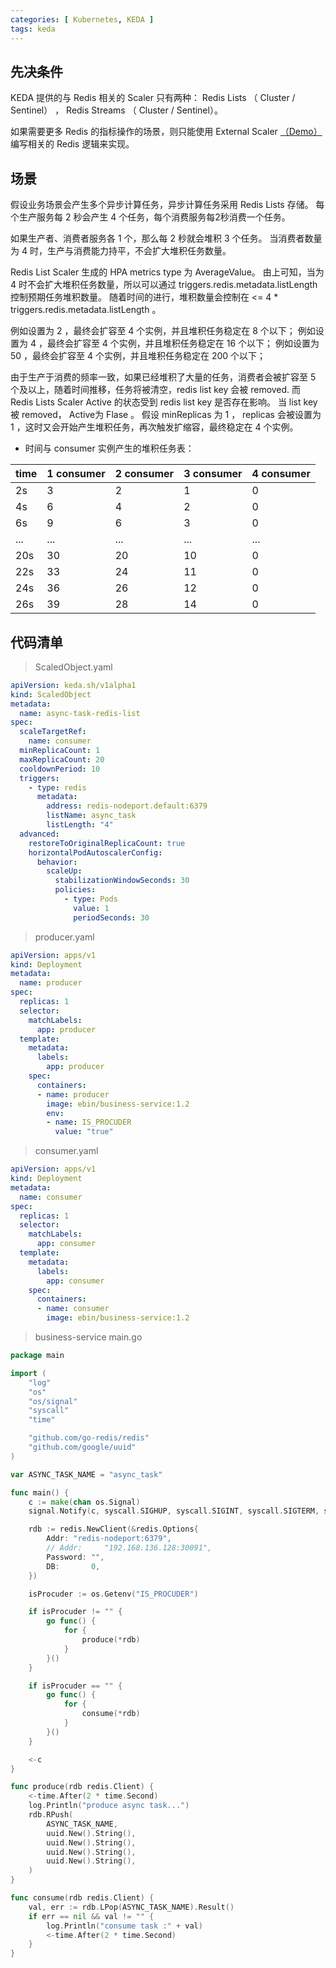 ```yaml
---
categories: [ Kubernetes, KEDA ]
tags: keda
---
```


## 先决条件

KEDA 提供的与 Redis 相关的 Scaler 只有两种： Redis Lists （ Cluster / Sentinel） ， Redis Streams （ Cluster / Sentinel）。

如果需要更多 Redis 的指标操作的场景，则只能使用 External Scaler [（Demo）](../keda-external-scaler-demo) 编写相关的 Redis
逻辑来实现。

## 场景

假设业务场景会产生多个异步计算任务，异步计算任务采用 Redis Lists 存储。 每个生产服务每 2 秒会产生 4 个任务，每个消费服务每2秒消费一个任务。

如果生产者、消费者服务各 1 个，那么每 2 秒就会堆积 3 个任务。 当消费者数量为 4 时，生产与消费能力持平，不会扩大堆积任务数量。

Redis List Scaler 生成的 HPA metrics type 为 AverageValue。 由上可知，当为 4 时不会扩大堆积任务数量，所以可以通过 triggers.redis.metadata.listLength 控制预期任务堆积数量。
随着时间的进行，堆积数量会控制在 <= 4 * triggers.redis.metadata.listLength 。

例如设置为 2 ，最终会扩容至 4 个实例，并且堆积任务稳定在 8 个以下；
例如设置为 4 ，最终会扩容至 4 个实例，并且堆积任务稳定在 16 个以下；
例如设置为 50 ，最终会扩容至 4 个实例，并且堆积任务稳定在 200 个以下；

由于生产于消费的频率一致，如果已经堆积了大量的任务，消费者会被扩容至 5 个及以上，随着时间推移，任务将被清空，redis list key 会被 removed.
而 Redis Lists Scaler Active 的状态受到 redis list key 是否存在影响。 当 list key 被 removed， Active为 Flase 。
假设 minReplicas 为 1 ， replicas 会被设置为 1 ，这时又会开始产生堆积任务，再次触发扩缩容，最终稳定在 4 个实例。

* 时间与 consumer 实例产生的堆积任务表：

| time | 1 consumer | 2 consumer | 3 consumer | 4 consumer |
|------|------------|------------|------------|------------|
| 2s   | 3          | 2          | 1          | 0          |
| 4s   | 6          | 4          | 2          | 0          |
| 6s   | 9          | 6          | 3          | 0          |
| ...  | ...        | ...        | ...        | ...        |
| 20s  | 30         | 20         | 10         | 0          |
| 22s  | 33         | 24         | 11         | 0          |
| 24s  | 36         | 26         | 12         | 0          |
| 26s  | 39         | 28         | 14         | 0          |

## 代码清单

> ScaledObject.yaml

~~~yaml
apiVersion: keda.sh/v1alpha1
kind: ScaledObject
metadata:
  name: async-task-redis-list
spec:
  scaleTargetRef:
    name: consumer
  minReplicaCount: 1
  maxReplicaCount: 20
  cooldownPeriod: 10
  triggers:
    - type: redis
      metadata:
        address: redis-nodeport.default:6379
        listName: async_task
        listLength: "4"
  advanced:
    restoreToOriginalReplicaCount: true
    horizontalPodAutoscalerConfig:
      behavior:
        scaleUp:
          stabilizationWindowSeconds: 30
          policies:
            - type: Pods
              value: 1
              periodSeconds: 30
~~~

> producer.yaml

~~~yaml
apiVersion: apps/v1
kind: Deployment
metadata:
  name: producer
spec:
  replicas: 1
  selector:
    matchLabels:
      app: producer
  template:
    metadata:
      labels:
        app: producer
    spec:
      containers:
      - name: producer
        image: ebin/business-service:1.2
        env:
        - name: IS_PROCUDER
          value: "true"
~~~

> consumer.yaml

~~~yaml
apiVersion: apps/v1
kind: Deployment
metadata:
  name: consumer
spec:
  replicas: 1
  selector:
    matchLabels:
      app: consumer
  template:
    metadata:
      labels:
        app: consumer
    spec:
      containers:
      - name: consumer
        image: ebin/business-service:1.2
~~~

> business-service main.go

~~~go
package main

import (
	"log"
	"os"
	"os/signal"
	"syscall"
	"time"

	"github.com/go-redis/redis"
	"github.com/google/uuid"
)

var ASYNC_TASK_NAME = "async_task"

func main() {
	c := make(chan os.Signal)
	signal.Notify(c, syscall.SIGHUP, syscall.SIGINT, syscall.SIGTERM, syscall.SIGQUIT)

	rdb := redis.NewClient(&redis.Options{
		Addr: "redis-nodeport:6379",
		// Addr:     "192.168.136.128:30091",
		Password: "",
		DB:       0,
	})

	isProcuder := os.Getenv("IS_PROCUDER")

	if isProcuder != "" {
		go func() {
			for {
				produce(*rdb)
			}
		}()
	}

	if isProcuder == "" {
		go func() {
			for {
				consume(*rdb)
			}
		}()
	}

	<-c
}

func produce(rdb redis.Client) {
	<-time.After(2 * time.Second)
	log.Println("produce async task...")
	rdb.RPush(
		ASYNC_TASK_NAME,
		uuid.New().String(),
		uuid.New().String(),
		uuid.New().String(),
		uuid.New().String(),
	)
}

func consume(rdb redis.Client) {
	val, err := rdb.LPop(ASYNC_TASK_NAME).Result()
	if err == nil && val != "" {
		log.Println("consume task :" + val)
		<-time.After(2 * time.Second)
	}
}
~~~

